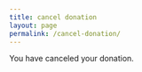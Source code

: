 ```yaml
---
title: cancel donation
layout: page
permalink: /cancel-donation/
---
```


You have canceled your donation. 
